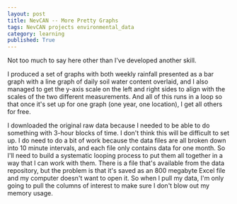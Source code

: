 ```yaml
---
layout: post
title: NevCAN -- More Pretty Graphs
tags: NevCAN projects environmental_data
category: learning
published: True
---
```


Not too much to say here other than I've developed another skill.

I produced a set of graphs with both weekly rainfall presented as a bar graph with a line graph of daily soil water content overlaid, and I also managed to get the y-axis scale on the left and right sides to align with the scales of the two different measurements. And all of this runs in a loop so that once it's set up for one graph (one year, one location), I get all others for free.

I downloaded the original raw data because I needed to be able to do something with 3-hour blocks of time. I don't think this will be difficult to set up. I do need to do a bit of work because the data files are all broken down into 10 minute intervals, and each file only contains data for one month. So I'll need to build a systematic looping process to put them all together in a way that I can work with them. There is a file that's available from the data repository, but the problem is that it's saved as an 800 megabyte Excel file and my computer doesn't want to open it. So when I pull my data, I'm only going to pull the columns of interest to make sure I don't blow out my memory usage.
